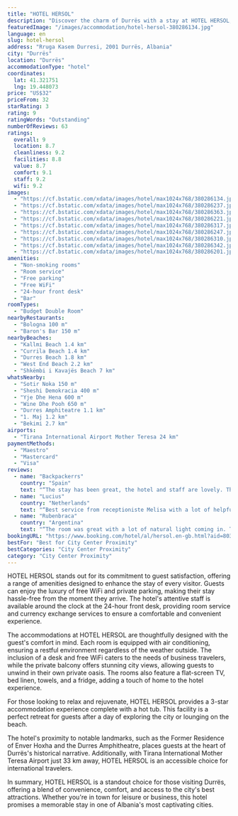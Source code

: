 ```yaml
---
title: "HOTEL HERSOL"
description: "Discover the charm of Durrës with a stay at HOTEL HERSOL, a prime destination for travelers seeking both comfort and convenience."
featuredImage: "/images/accommodation/hotel-hersol-380286134.jpg"
language: en
slug: hotel-hersol
address: "Rruga Kasem Durresi, 2001 Durrës, Albania"
city: "Durrës"
location: "Durrës"
accommodationType: "hotel"
coordinates:
  lat: 41.321751
  lng: 19.448073
price: "US$32"
priceFrom: 32
starRating: 3
rating: 9
ratingWords: "Outstanding"
numberOfReviews: 63
ratings:
  overall: 9
  location: 8.7
  cleanliness: 9.2
  facilities: 8.8
  value: 8.7
  comfort: 9.1
  staff: 9.2
  wifi: 9.2
images:
  - "https://cf.bstatic.com/xdata/images/hotel/max1024x768/380286134.jpg?k=ba3cc7776073c477adc81a656ccac59cb3f171012efc691a6ff565ff258aa715&o=&hp=1"
  - "https://cf.bstatic.com/xdata/images/hotel/max1024x768/380286237.jpg?k=45416c1df76369eaa3047b1a80145443eb2968a7fc84e2bc0b2d3d700f9401c6&o=&hp=1"
  - "https://cf.bstatic.com/xdata/images/hotel/max1024x768/380286363.jpg?k=28f83d84dfa7bacd373d962d8497190bd844670ba8d9e413386c5f1cf0e5cc75&o=&hp=1"
  - "https://cf.bstatic.com/xdata/images/hotel/max1024x768/380286221.jpg?k=4e95fd8ea240e968dd563701dcadfc96e1866e2cff06c38607db5ac1cda83640&o=&hp=1"
  - "https://cf.bstatic.com/xdata/images/hotel/max1024x768/380286317.jpg?k=40d56f28971f57113bc20cde94f3004bac960307566cc82467d3fa9637045fb3&o=&hp=1"
  - "https://cf.bstatic.com/xdata/images/hotel/max1024x768/380286247.jpg?k=062e0c5e4520d00e927705c5d8a289f68154c40e8f887710a385f8ff05b52c55&o=&hp=1"
  - "https://cf.bstatic.com/xdata/images/hotel/max1024x768/380286310.jpg?k=a840970e20952cdcb795107a19d28d321595761b708b04c385b76e73c5722136&o=&hp=1"
  - "https://cf.bstatic.com/xdata/images/hotel/max1024x768/380286342.jpg?k=8401b0f60ee6326ccac7534c8eed6ccc5f515e03c07d7fe20385dd80fd753eec&o=&hp=1"
  - "https://cf.bstatic.com/xdata/images/hotel/max1024x768/380286201.jpg?k=6f68ed5faf2d5990a2e10ed72880ce2ee8fb3bf6a25fe93ca5b2046a51be88ce&o=&hp=1"
amenities:
  - "Non-smoking rooms"
  - "Room service"
  - "Free parking"
  - "Free WiFi"
  - "24-hour front desk"
  - "Bar"
roomTypes:
  - "Budget Double Room"
nearbyRestaurants:
  - "Bologna 100 m"
  - "Baron's Bar 150 m"
nearbyBeaches:
  - "Kallmi Beach 1.4 km"
  - "Currila Beach 1.4 km"
  - "Durres Beach 1.8 km"
  - "West End Beach 2.2 km"
  - "Shkëmbi i Kavajës Beach 7 km"
whatsNearby:
  - "Sotir Noka 150 m"
  - "Sheshi Demokracia 400 m"
  - "Yje Dhe Hena 600 m"
  - "Wine Dhe Pooh 650 m"
  - "Durres Amphiteatre 1.1 km"
  - "1. Maj 1.2 km"
  - "Bekimi 2.7 km"
airports:
  - "Tirana International Airport Mother Teresa 24 km"
paymentMethods:
  - "Maestro"
  - "Mastercard"
  - "Visa"
reviews:
  - name: "Backpackerrs"
    country: "Spain"
    text: "“The stay has been great, the hotel and staff are lovely. The rooms are very comfortable and clean and it is located in walking distance from all the mayor sites in the city. On our last day I got sick and the staff was very helpful arranging for a...”"
  - name: "Lucius"
    country: "Netherlands"
    text: "“Best service from receptioniste Melisa with a lot of helpful tips for exploring, renting a car and every question you could imagine and also waiter Ridi helped us a lot.”"
  - name: "Rubenbraca"
    country: "Argentina"
    text: "“The room was great with a lot of natural light coming in. The staff was really friendly”"
bookingURL: "https://www.booking.com/hotel/al/hersol.en-gb.html?aid=8035640"
bestFor: "Best for City Center Proximity"
bestCategories: "City Center Proximity"
category: "City Center Proximity"
---
```


HOTEL HERSOL stands out for its commitment to guest satisfaction, offering a range of amenities designed to enhance the stay of every visitor. Guests can enjoy the luxury of free WiFi and private parking, making their stay hassle-free from the moment they arrive. The hotel's attentive staff is available around the clock at the 24-hour front desk, providing room service and currency exchange services to ensure a comfortable and convenient experience.

The accommodations at HOTEL HERSOL are thoughtfully designed with the guest's comfort in mind. Each room is equipped with air conditioning, ensuring a restful environment regardless of the weather outside. The inclusion of a desk and free WiFi caters to the needs of business travelers, while the private balcony offers stunning city views, allowing guests to unwind in their own private oasis. The rooms also feature a flat-screen TV, bed linen, towels, and a fridge, adding a touch of home to the hotel experience.

For those looking to relax and rejuvenate, HOTEL HERSOL provides a 3-star accommodation experience complete with a hot tub. This facility is a perfect retreat for guests after a day of exploring the city or lounging on the beach.

The hotel's proximity to notable landmarks, such as the Former Residence of Enver Hoxha and the Durres Amphitheatre, places guests at the heart of Durrës's historical narrative. Additionally, with Tirana International Mother Teresa Airport just 33 km away, HOTEL HERSOL is an accessible choice for international travelers.

In summary, HOTEL HERSOL is a standout choice for those visiting Durrës, offering a blend of convenience, comfort, and access to the city's best attractions. Whether you're in town for leisure or business, this hotel promises a memorable stay in one of Albania's most captivating cities.